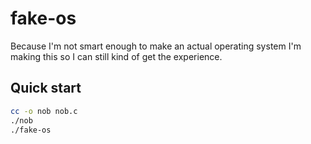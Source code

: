 # fake-os

Because I'm not smart enough to make an actual operating system I'm making this
so I can still kind of get the experience.

## Quick start

```bash
cc -o nob nob.c
./nob
./fake-os
```
